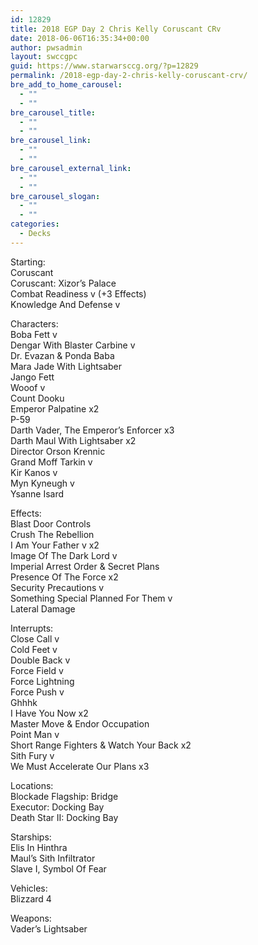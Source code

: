 ```yaml
---
id: 12829
title: 2018 EGP Day 2 Chris Kelly Coruscant CRv
date: 2018-06-06T16:35:34+00:00
author: pwsadmin
layout: swccgpc
guid: https://www.starwarsccg.org/?p=12829
permalink: /2018-egp-day-2-chris-kelly-coruscant-crv/
bre_add_to_home_carousel:
  - ""
  - ""
bre_carousel_title:
  - ""
  - ""
bre_carousel_link:
  - ""
  - ""
bre_carousel_external_link:
  - ""
  - ""
bre_carousel_slogan:
  - ""
  - ""
categories:
  - Decks
---
```

Starting:  
Coruscant  
Coruscant: Xizor’s Palace  
Combat Readiness v (+3 Effects)  
Knowledge And Defense v

Characters:  
Boba Fett v  
Dengar With Blaster Carbine v  
Dr. Evazan & Ponda Baba  
Mara Jade With Lightsaber  
Jango Fett  
Wooof v  
Count Dooku  
Emperor Palpatine x2  
P-59  
Darth Vader, The Emperor’s Enforcer x3  
Darth Maul With Lightsaber x2  
Director Orson Krennic  
Grand Moff Tarkin v  
Kir Kanos v  
Myn Kyneugh v  
Ysanne Isard

Effects:  
Blast Door Controls  
Crush The Rebellion  
I Am Your Father v x2  
Image Of The Dark Lord v  
Imperial Arrest Order & Secret Plans  
Presence Of The Force x2  
Security Precautions v  
Something Special Planned For Them v  
Lateral Damage

Interrupts:  
Close Call v  
Cold Feet v  
Double Back v  
Force Field v  
Force Lightning  
Force Push v  
Ghhhk  
I Have You Now x2  
Master Move & Endor Occupation  
Point Man v  
Short Range Fighters & Watch Your Back x2  
Sith Fury v  
We Must Accelerate Our Plans x3

Locations:  
Blockade Flagship: Bridge  
Executor: Docking Bay  
Death Star II: Docking Bay

Starships:  
Elis In Hinthra  
Maul’s Sith Infiltrator  
Slave I, Symbol Of Fear

Vehicles:  
Blizzard 4 

Weapons:  
Vader’s Lightsaber